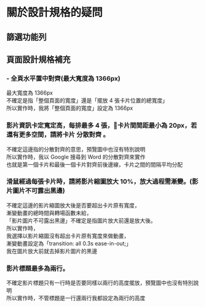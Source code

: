 # 關於設計規格的疑問

## 篩選功能列
## 頁面設計規格補充
### - 全頁水平置中對齊(最大寬度為 1366px)
最大寬度為 1366px  
不確定是指「整個頁面的寬度」還是「擺放 4 張卡片位置的總寬度」  
所以實作時，我將「整個頁面的寬度」設定為 1366px  

### 影片資訊卡定寬定高，每排最多 4 張，卡片間間距最小為 20px，若還有更多空間，請將卡片 **分散對齊** 。
不確定這邊指的分散對齊的意思，預覽圖中也沒有特別說明  
所以實作時，我以 Google 搜尋到 Word 的分散對齊來實作  
也就是第一個卡片和最後一個卡片對齊前後邊線，卡片之間的間隔平均分配  

### 滑鼠經過每張卡片時，請將影片縮圖放大 10%，放大過程需漸變。(影片圖片不可露出黑邊)
不確定這邊的影片縮圖放大後是否要超出卡片原有寬度，  
漸變動畫的總時間與轉場函數未給，  
「影片圖片不可露出黑邊」不確定是指圖片放大前還是放大後。  
所以實作時，  
我選擇以影片縮圖沒有超出卡片原有寬度來做動畫，  
漸變動畫設定為「transition: all 0.3s ease-in-out;」  
我在圖片放大前就去掉影片圖片的黑邊  

### 影片標題最多為兩行。
不確定影片標題只有一行時是否要同樣以兩行的高度擺放，預覽圖中也沒有特別說明  
所以實作時，不管標題是一行還兩行我都設定為兩行的高度  